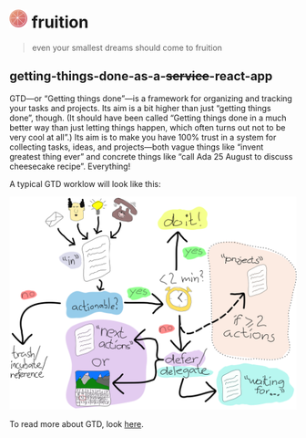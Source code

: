 # ![🍉](readme-assets/fruition_32.png "Melon") fruition

> even your smallest dreams should come to fruition

## getting-things-done-as-a-~~service~~-react-app

GTD—or “Getting things done”—is a framework for organizing and tracking your tasks and projects. Its aim is a bit higher than just “getting things done”, though. (It should have been called “Getting things done in a much better way than just letting things happen, which often turns out not to be very cool at all”.) Its aim is to make you have 100% trust in a system for collecting tasks, ideas, and projects—both vague things like “invent greatest thing ever” and concrete things like “call Ada 25 August to discuss cheesecake recipe”. Everything!

A typical GTD worklow will look like this:

![GTD Workflow](readme-assets/workflow.svg)

To read more about GTD, look [here](https://hamberg.no/gtd/).
